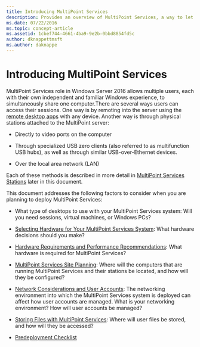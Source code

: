 ```yaml
---
title: Introducing MultiPoint Services
description: Provides an overview of MultiPoint Services, a way to let multiple users share a system
ms.date: 07/22/2016
ms.topic: concept-article
ms.assetid: 1cbef744-4661-4ba9-9e2b-0bbd8854fd5c
author: dknappettmsft
ms.author: daknappe
---
```

# Introducing MultiPoint Services
MultiPoint Services role in Windows Server 2016 allows multiple users, each with their own independent and familiar Windows experience, to simultaneously share one computer.There are several ways users can access their sessions. One way is by remoting into the server using the [remote desktop apps](../remote-desktop-services/clients/remote-desktop-clients.md) with any device. Another way is through physical stations attached to the MultiPoint server:

-   Directly to video ports on the computer

-   Through specialized USB zero clients (also referred to as multifunction USB hubs), as well as through similar USB-over-Ethernet devices.

-   Over the local area network (LAN)

Each of these methods is described in more detail in [MultiPoint Services Stations](MultiPoint-services-Stations.md) later in this document.

This document addresses the following factors to consider when you are planning to deploy MultiPoint Services:

-   What type of desktops to use with your MultiPoint Services system: Will you need sessions, virtual machines, or Windows PCs?

-   [Selecting Hardware for Your MultiPoint Services System](./select-hardware-mps.md): What hardware decisions should you make?

-   [Hardware Requirements and Performance Recommendations](./hardware-and-performance-recommendations.md): What hardware is required for MultiPoint Services?

-   [MultiPoint Services Site Planning](MultiPoint-services-Site-Planning.md): Where will the computers that are running MultiPoint Services and their stations be located, and how will they be configured?

-   [Network Considerations and User Accounts](Network-Considerations-and-User-Accounts.md): The networking environment into which the MultiPoint Services system is deployed can affect how user accounts are managed. What is your networking environment? How will user accounts be managed?

-   [Storing Files with MultiPoint Services](Storing-Files-with-MultiPoint-services.md): Where will user files be stored, and how will they be accessed?

-   [Predeployment Checklist](Predeployment-Checklist.md)
